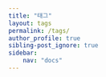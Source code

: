 ```yaml
---
title: "태그"
layout: tags
permalink: /tags/
author_profile: true
sibling-post_ignore: true
sidebar: 
    nav: "docs"
---
```

